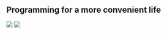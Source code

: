 ## Programming for a more convenient life
<picture>
  <source
    srcset="https://github-readme-stats-eta-six-47.vercel.app/api?username=YuevUwU&show_icons=true&theme=midnight-purple&hide_border=true&border_radius=10&show=reviews"
    media="(prefers-color-scheme: dark)"
  />
  <source
    srcset="https://github-readme-stats-eta-six-47.vercel.app/api?username=YuevUwU&show_icons=true&theme=buefy&hide_border=true&border_radius=10&show=reviews"
    media="(prefers-color-scheme: light), (prefers-color-scheme: no-preference)"
  />
  <img src="https://github-readme-stats-eta-six-47.vercel.app/api?username=YuevUwU&show_icons=true&theme=transparent&hide_border=true&border_radius=10&show=reviews" />
</picture>

<picture>
  <source
    srcset="https://github-readme-stats-eta-six-47.vercel.app/api/top-langs/?username=YuevUwU&layout=donut&theme=midnight-purple&hide_border=true&border_radius=10&size_weight=1&count_weight=0&exclude_repo=Circuit-Miscellaneous-Fabric,DirtToolsMod-Fabric,EnchantedBookSplitter"
    media="(prefers-color-scheme: dark)"
  />
  <source
    srcset="https://github-readme-stats-eta-six-47.vercel.app/api/top-langs/?username=YuevUwU&layout=donut&theme=buefy&hide_border=true&border_radius=10&size_weight=1&count_weight=0&exclude_repo=Circuit-Miscellaneous-Fabric,DirtToolsMod-Fabric,EnchantedBookSplitter"
    media="(prefers-color-scheme: light), (prefers-color-scheme: no-preference)"
  />
  <img src="https://github-readme-stats-eta-six-47.vercel.app/api/top-langs/?username=YuevUwU&layout=donut&theme=transparent&hide_border=true&border_radius=10&size_weight=1&count_weight=0&exclude_repo=Circuit-Miscellaneous-Fabric,DirtToolsMod-Fabric,EnchantedBookSplitter" />
</picture>
